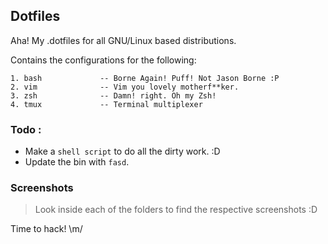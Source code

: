 Dotfiles
--------

Aha! My .dotfiles for all GNU/Linux based distributions.

Contains the configurations for the following:

```
1. bash             -- Borne Again! Puff! Not Jason Borne :P
2. vim              -- Vim you lovely motherf**ker.
3. zsh              -- Damn! right. Oh my Zsh!
4. tmux             -- Terminal multiplexer
```

### Todo :
* Make a `shell script` to do all the dirty work. :D
* Update the bin with `fasd`.

### Screenshots
> Look inside each of the folders to find the respective screenshots :D

Time to hack! \m/
